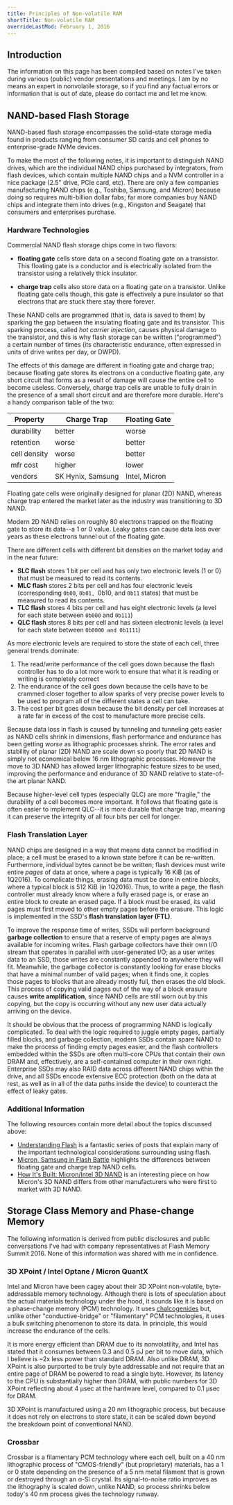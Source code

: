 ```yaml
---
title: Principles of Non-volatile RAM
shortTitle: Non-volatile RAM
overrideLastMod: February 1, 2016
---
```


## Introduction

The information on this page has been compiled based on notes I've taken during
various (public) vendor presentations and meetings.  I am by no means an expert
in nonvolatile storage, so if you find any factual errors or information that
is out of date, please do contact me and let me know.

## NAND-based Flash Storage

NAND-based flash storage encompasses the solid-state storage media found in
products ranging from consumer SD cards and cell phones to enterprise-grade
NVMe devices.

To make the most of the following notes, it is important to distinguish NAND
drives, which are the individual NAND chips purchased by integrators, from
flash devices, which contain multiple NAND chips and a NVM controller in a nice
package (2.5" drive, PCIe card, etc).  There are only a few companies
manufacturing NAND chips (e.g., Toshiba, Samsung, and Micron) because
doing so requires multi-billion dollar fabs; far more companies buy NAND chips
and integrate them into drives (e.g., Kingston and Seagate) that consumers and
enterprises purchase.

### Hardware Technologies

Commercial NAND flash storage chips come in two flavors:

- **floating gate** cells store data on a second floating gate on a
  transistor.  This floating gate is a conductor and is electrically isolated
  from the transistor using a relatively thick insulator.

- **charge trap** cells also store data on a floating gate on a transistor.
  Unlike floating gate cells though, this gate is effectively a pure insulator
  so that electrons that are stuck there stay there forever.

These NAND cells are programmed (that is, data is saved to them) by sparking
the gap between the insulating floating gate and its transistor.  This
sparking process, called _hot carrier injection_, causes physical damage to
the transistor, and this is why flash storage can be written ("programmed") a
certain number of times (its characteristic endurance, often expressed in units
of drive writes per day, or DWPD).

The effects of this damage are different in floating gate and charge trap;
because floating gate stores its electrons on a conductive floating gate, any
short circuit that forms as a result of damage will cause the entire cell to
become useless.  Conversely, charge trap cells are unable to fully drain in
the presence of a small short circuit and are therefore more durable.  Here's
a handy comparison table of the two:

Property     | Charge Trap       | Floating Gate
-------------|-------------------|----------------
durability   | better            | worse
retention    | worse             | better
cell density | worse             | better
mfr cost     | higher            | lower
vendors      | SK Hynix, Samsung | Intel, Micron

Floating gate cells were originally designed for planar (2D) NAND, whereas
charge trap entered the market later as the industry was transitioning to 3D
NAND.

Modern 2D NAND relies on roughly 80 electrons trapped on the floating gate to
store its data--a 1 or 0 value.  Leaky gates can cause data loss over years as
these electrons tunnel out of the floating gate.

There are different cells with different bit densities on the market today and
in the near future:

- **SLC flash** stores 1 bit per cell and has only two electronic levels (1 or
  0) that must be measured to read its contents.
- **MLC flash** stores 2 bits per cell and has four electronic levels
  (corresponding `0b00`, `0b01, `0b10, and `0b11` states) that must be
  measured to read its contents.
- **TLC flash** stores 4 bits per cell and has eight electronic levels
  (a level for each state between `0b000` and `0b111`)
- **QLC flash** stores 8 bits per cell and has sixteen electronic levels
  (a level for each state between `0b0000 and 0b1111`)

As more electronic levels are required to store the state of each cell,
three general trends dominate:

1. The read/write performance of the cell goes down because the flash
   controller has to do a lot more work to ensure that what it is reading
   or writing is completely correct
2. The endurance of the cell goes down because the cells have to be
   crammed closer together to allow sparks of very precise power levels
   to be used to program all of the different states a cell can take.
3. The cost per bit goes down because the bit density per cell increases
   at a rate far in excess of the cost to manufacture more precise cells.

Because data loss in flash is caused by tunneling and tunneling gets easier as
NAND cells shrink in dimensions, flash performance and endurance has been
getting _worse_ as lithographic processes shrink.  The error rates and stability
of planar (2D) NAND are scale down so poorly that 2D NAND is simply not
economical below 16 nm lithographic processes.  However the move to 3D NAND
has allowed larger lithographic feature sizes to be used, improving the
performance and endurance of 3D NAND relative to state-of-the art planar NAND.

Because higher-level cell types (especially QLC) are more "fragile," the
durability of a cell becomes more important.  It follows that floating gate is
often easier to implement QLC--it is more durable that charge trap, meaning
it can preserve the integrity of all four bits per cell for longer.

### Flash Translation Layer

NAND chips are designed in a way that means data cannot be modified in place; a
cell must be erased to a known state before it can be re-written.  Furthermore,
individual bytes cannot be be written; flash devices must write entire _pages_
of data at once, where a page is typically 16 KiB (as of 1Q2016).  To
complicate things, erasing data must be done in entire _blocks_, where a typical
block is 512 KiB (in 1Q2016).  Thus, to write a page, the flash controller must
already know where a fully erased page is, or erase an entire block to create an
erased page.  If a block must be erased, its valid pages must first moved to
other empty pages before the erasure.  This logic is implemented in the SSD's
**flash translation layer (FTL)**.

To improve the response time of writes, SSDs will perform background **garbage
collection** to ensure that a reserve of empty pages are always available for
incoming writes.  Flash garbage collectors have their own I/O stream that
operates in parallel with user-generated I/O; as a user writes data to an SSD,
those writes are constantly appended to anywhere they will fit.  Meanwhile, the
garbage collector is constantly looking for erase blocks that have a minimal
number of valid pages; when it finds one, it copies those pages to blocks that
are already mostly full, then erases the old block.  This process of copying
valid pages out of the way of a block erasure causes **write amplification**,
since NAND cells are still worn out by this copying, but the copy is occurring
without any new user data actually arriving on the device.

It should be obvious that the process of programming NAND is logically
complicated.  To deal with the logic required to juggle empty pages, partially
filled blocks, and garbage collection, modern SSDs contain spare NAND to make
the process of finding empty pages easier, and the flash controllers embedded
within the SSDs are often multi-core CPUs that contain their own DRAM and,
effectively, are a self-contained computer in their own right.  Enterprise SSDs
may also RAID data across different NAND chips within the drive, and all SSDs
encode extensive ECC protection (both on the data at rest, as well as in all
of the data paths inside the device) to counteract the effect of leaky gates.

### Additional Information

The following resources contain more detail about the topics discussed above:

* [Understanding Flash][flashdba tutorial series] is a fantastic series of posts
  that explain many of the important technological considerations surrounding
  using flash.
* [Micron, Samsung in Flash Battle][eetimes micron samsung article] highlights
  the differences between floating gate and charge trap NAND cells.
* [How It's Built: Micron/Intel 3D NAND][micron 3d nand] is an interesting piece
  on how Micron's 3D NAND differs from other manufacturers who were first to
  market with 3D NAND.

## Storage Class Memory and Phase-change Memory

The following information is derived from public disclosures and public
conversations I've had with company representatives at Flash Memory Summit 2016.
None of this information was shared with me in confidence.

### 3D XPoint / Intel Optane / Micron QuantX

Intel and Micron have been cagey about their 3D XPoint non-volatile,
byte-addressable memory technology.  Although there is lots of speculation about
the actual materials technology under the hood, it sounds like it is based on
a phase-change memory (PCM) technology.  It uses [chalcogenides][3dxpoint uses chalcogenides]
but, unlike other "conductive-bridge" or "filamentary" PCM technologies, it uses
a bulk switching phenomenon to store its data.  In principle, this would
increase the endurance of the cells.

It is more energy efficient than DRAM due to its nonvolatility, and Intel has
stated that it consumes between 0.3 and 0.5 pJ per bit to move data, which I
believe is ~2x less power than standard DRAM.  Also unlike DRAM, 3D XPoint is
also purported to be truly byte addressable and not require that an entire page
of DRAM be powered to read a single byte.  However, its latency to the CPU is
substantially higher than DRAM, with public numbers for 3D XPoint reflecting
about 4 &mu;sec at the hardware level, compared to 0.1 &mu;sec for DRAM.

3D XPoint is manufactured using a 20 nm lithographic process, but because it
does not rely on electrons to store state, it can be scaled down beyond the
breakdown point of conventional NAND.

### Crossbar

Crossbar is a filamentary PCM technology where each cell, built on a 40 nm
lithographic process of "CMOS-friendly" (but proprietary) materials, has a 1
or 0 state depending on the presence of a 5 nm metal filament that is grown
or destroyed through an &alpha;-Si crystal.  Its signal-to-noise ratio improves
as the lithography is scaled down, unlike NAND, so process shrinks below today's
40 nm process gives the technology runway.

[flashdba tutorial series]: https://flashdba.com/category/storage-for-dbas/understanding-flash/
[eetimes micron samsung article]: http://www.eetimes.com/document.asp?doc_id=1328874
[micron 3d nand]: http://www.eejournal.com/archives/articles/20160201-micron/
[3dxpoint uses chalcogenides]: http://www.eetimes.com/document.asp?doc_id=1328682
